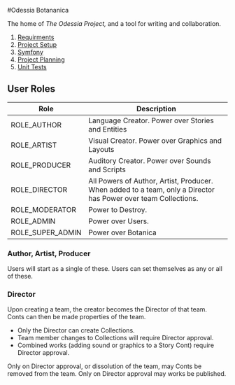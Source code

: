#Odessia Botananica

The home of _The Odessia Project,_ and a tool for writing and collaboration.
 
 1. [Requirments](./docs/REQUIREMENTS.md)
 2. [Project Setup](./docs/SETUP.md)
 3. [Symfony](./docs/SYMFONY.md)
 4. [Project Planning](./docs/PLAN.md)
 5. [Unit Tests](./docs/TEST.md)
 
## User Roles

Role                | Description
------------------- | ------------
ROLE_AUTHOR         | Language Creator. Power over Stories and Entities
ROLE_ARTIST         | Visual Creator. Power over Graphics and Layouts 
ROLE_PRODUCER       | Auditory Creator. Power over Sounds and Scripts 
ROLE_DIRECTOR       | All Powers of Author, Artist, Producer. When added to a team, only a Director has Power over team Collections.
ROLE_MODERATOR      | Power to Destroy.
ROLE_ADMIN          | Power over Users.
ROLE_SUPER_ADMIN    | Power over Botanica

### Author, Artist, Producer
Users will start as a single of these.
Users can set themselves as any or all of these.

### Director
Upon creating a team, the creator becomes the Director of that team.  
Conts can then be made properties of the team. 

* Only the Director can create Collections. 
* Team member changes to Collections will require Director approval.
* Combined works (adding sound or graphics to a Story Cont) require Director approval.

Only on Director approval, or dissolution of the team, may Conts be removed from the team.
Only on Director approval may works be published.
